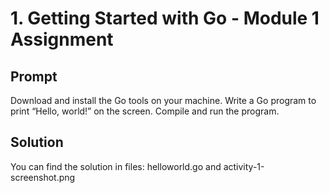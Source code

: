 # 1. Getting Started with Go - Module 1 Assignment 

## Prompt

Download and install the Go tools on your machine. Write a Go program to print “Hello, world!” on the screen. Compile and run the program.

## Solution

You can find the solution in files: helloworld.go and activity-1-screenshot.png